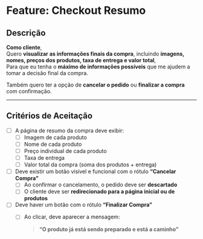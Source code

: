 # Feature: Checkout Resumo

## Descrição

**Como cliente**,  
Quero **visualizar as informações finais da compra**, incluindo **imagens, nomes, preços dos produtos, taxa de entrega e valor total**,  
Para que eu tenha o **máximo de informações possíveis** que me ajudem a tomar a decisão final da compra.

Também quero ter a opção de **cancelar o pedido** ou **finalizar a compra** com confirmação.

---

## Critérios de Aceitação

- [ ] A página de resumo da compra deve exibir:
  - [ ] Imagem de cada produto
  - [ ] Nome de cada produto
  - [ ] Preço individual de cada produto
  - [ ] Taxa de entrega
  - [ ] Valor total da compra (soma dos produtos + entrega)

- [ ] Deve existir um botão visível e funcional com o rótulo **“Cancelar Compra”**
  - [ ] Ao confirmar o cancelamento, o pedido deve ser **descartado**
  - [ ] O cliente deve ser **redirecionado para a página inicial ou de produtos**

- [ ] Deve haver um botão com o rótulo **“Finalizar Compra”**
  - [ ] Ao clicar, deve aparecer a mensagem:
  
    > **“O produto já está sendo preparado e está a caminho”**